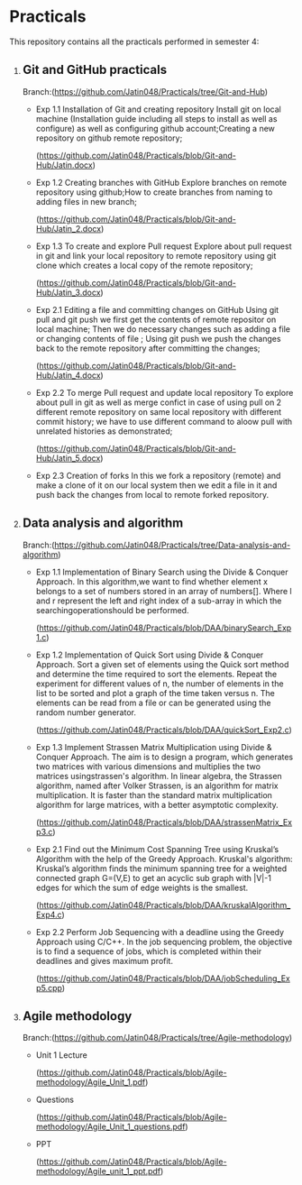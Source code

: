 # Practicals  
This repository contains all the practicals performed in semester 4:   

  1. ## Git and GitHub practicals
     Branch:(https://github.com/Jatin048/Practicals/tree/Git-and-Hub)
     
     * Exp 1.1 Installation of Git and creating repository
       Install git on local machine (Installation guide including all steps to install as well as configure) as well as configuring github account;Creating a new repository on github remote repository;
       
       (https://github.com/Jatin048/Practicals/blob/Git-and-Hub/Jatin.docx)
     * Exp 1.2 Creating branches with GitHub
       Explore branches on remote repository using github;How to create branches from naming to adding files in new branch;
       
       (https://github.com/Jatin048/Practicals/blob/Git-and-Hub/Jatin_2.docx)
     * Exp 1.3 To create and explore Pull request
       Explore about pull request in git and link your local repository to remote repository using git clone which creates a local copy of the remote repository;
       
       (https://github.com/Jatin048/Practicals/blob/Git-and-Hub/Jatin_3.docx)
     * Exp 2.1 Editing a file and committing changes on GitHub
       Using git pull and git push we first get the contents of remote repositor on local machine; Then we do necessary changes such as adding a file or changing contents of file ; Using git push we push the changes back to the remote repository after committing the changes;
       
       (https://github.com/Jatin048/Practicals/blob/Git-and-Hub/Jatin_4.docx)
     * Exp 2.2 To merge Pull request and update  local repository
       To explore about pull in git as well as merge confict in case of using pull on 2 different remote repository on same local repository with different commit history; we have to use different command to aloow pull with unrelated histories as demonstrated;
       
       (https://github.com/Jatin048/Practicals/blob/Git-and-Hub/Jatin_5.docx)

     * Exp 2.3 Creation of forks
       In this we fork a repository (remote) and make a clone of it on our local system then we edit a file in it and push back the changes from local to remote forked repository.

      

  2. ## Data analysis and algorithm
     Branch:(https://github.com/Jatin048/Practicals/tree/Data-analysis-and-algorithm)
     * Exp 1.1 Implementation of Binary Search using the Divide & Conquer Approach.
       In this algorithm,we want to find whether element x belongs to a set of numbers stored in an array of numbers[]. Where l and r represent the left and right index of a sub-array in which the searchingoperationshould be performed.
       
       (https://github.com/Jatin048/Practicals/blob/DAA/binarySearch_Exp1.c)
     * Exp 1.2 Implementation of Quick Sort using Divide & Conquer Approach.
       Sort a given set of elements using the Quick sort method and determine the time required to sort the elements. Repeat the experiment for different values of n, the number of elements in the list to be sorted and plot a graph of the time taken versus n. The elements can be read from a file or can be generated using the random number generator.
       
       (https://github.com/Jatin048/Practicals/blob/DAA/quickSort_Exp2.c)
     * Exp 1.3 Implement Strassen Matrix Multiplication using Divide & Conquer Approach.
       The aim is to design a program, which generates two matrices with various dimensions and multiplies the two matrices usingstrassen's algorithm. In linear algebra, the Strassen algorithm, named after Volker Strassen, is an algorithm for matrix multiplication. It is faster than the standard matrix multiplication algorithm for large matrices, with a better asymptotic complexity.
       
       (https://github.com/Jatin048/Practicals/blob/DAA/strassenMatrix_Exp3.c)
     * Exp 2.1 Find out the Minimum Cost Spanning Tree using Kruskal’s Algorithm with the help of the Greedy Approach.
       Kruskal's algorithm: Kruskal’s algorithm finds the minimum spanning tree for a weighted connected graph G=(V,E) to get an acyclic sub graph with |V|-1 edges for which the sum of edge weights is the smallest.
       
       (https://github.com/Jatin048/Practicals/blob/DAA/kruskalAlgorithm_Exp4.c)
     * Exp 2.2 Perform Job Sequencing with a deadline using the Greedy Approach using C/C++.
       In the job sequencing problem, the objective is to find a sequence of jobs, which is completed within their deadlines and gives maximum profit.
       
       (https://github.com/Jatin048/Practicals/blob/DAA/jobScheduling_Exp5.cpp)

  3. ## Agile methodology
     Branch:(https://github.com/Jatin048/Practicals/tree/Agile-methodology)
     * Unit 1 Lecture
       
       (https://github.com/Jatin048/Practicals/blob/Agile-methodology/Agile_Unit_1.pdf)
     * Questions
       
       (https://github.com/Jatin048/Practicals/blob/Agile-methodology/Agile_Unit_1_questions.pdf)
     * PPT
       
       (https://github.com/Jatin048/Practicals/blob/Agile-methodology/Agile_unit_1_ppt.pdf)
       
